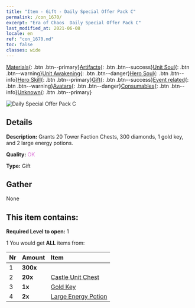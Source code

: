 ```yaml
---
title: "Item - Gift - Daily Special Offer Pack C"
permalink: /con_1670/
excerpt: "Era of Chaos  Daily Special Offer Pack C"
last_modified_at: 2021-06-08
locale: en
ref: "con_1670.md"
toc: false
classes: wide
---
```

 [Materials](/Items/){: .btn .btn--primary}[Artifacts](/Items/Artifacts/){: .btn .btn--success}[Unit Soul](/Items/UnitSoul/){: .btn .btn--warning}[Unit Awakening](/Items/UnitAwakening/){: .btn .btn--danger}[Hero Soul](/Items/HeroSoul/){: .btn .btn--info}[Hero Skill](/Items/HeroSkill/){: .btn .btn--primary}[Gift](/Items/Gift/){: .btn .btn--success}[Event related](/Items/Events/){: .btn .btn--warning}[Avatars](/Items/Avatars/){: .btn .btn--danger}[Consumables](/Items/Consumables/){: .btn .btn--info}[Unknown](/Items/Unknown/){: .btn .btn--primary}

 ![Daily Special Offer Pack C](/images/t/i_907221.png)

## Details
 **Description:** Grants 20 Tower Faction Chests, 300 diamonds, 1 gold key, and 2 large energy potions.

 **Quality:** <span style="color: #DA70D6">OK</span>

 **Type:** Gift

## Gather

  None

## This item contains:

 **Required Level to open:** 1

 1 You would get **ALL** items  from:

  | Nr | Amount |     Item    |
  |:---|:-------|:------------|
  | 1 |  **300x** | <i class="fas fa-gem"/> |  | 
  | 2 |  **20x** | [Castle Unit Chest](/Items/con_1269/) |  | 
  | 3 |  **1x** | [Gold Key](/Items/con_783/) |  | 
  | 4 |  **2x** | [Large Energy Potion](/Items/con_706/) |  | 
